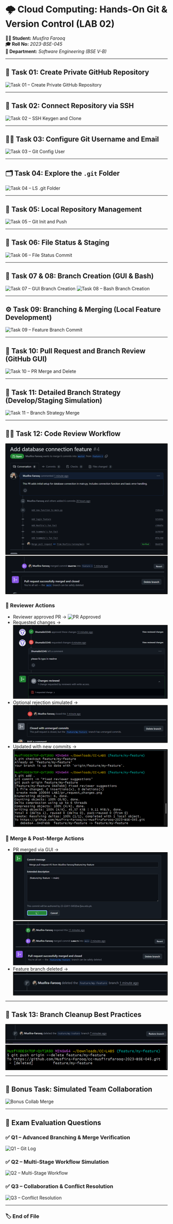 # 🌩️ Cloud Computing: Hands-On Git & Version Control (LAB 02)

**👩‍💻 Student:** *Musfira Farooq*  
**🎓 Roll No:** *2023-BSE-045*  
**🏫 Department:** *Software Engineering (BSE V-B)*  

---

## 🧾 Task 01: Create Private GitHub Repository
![Task 01 – Create Private GitHub Repository](images/task01_create_repo.png)

---

## 🔐 Task 02: Connect Repository via SSH
![Task 02 – SSH Keygen and Clone](images/task02_ssh_keygen_and_clone.png)

---

## 👩‍💻 Task 03: Configure Git Username and Email
![Task 03 – Git Config User](images/task03_git_config_user.png)

---

## 🗂️ Task 04: Explore the `.git` Folder
![Task 04 – LS .git Folder](images/task04_ls_dot_git.png)

---

## 🧱 Task 05: Local Repository Management
![Task 05 – Git Init and Push](images/task05_git_init_and_push.png)

---

## 📄 Task 06: File Status & Staging
![Task 06 – File Status Commit](images/task06_file_status_commit.png)

---

## 🌿 Task 07 & 08: Branch Creation (GUI & Bash)
![Task 07 – GUI Branch Creation](images/task07_gui_branch_creation.png)
![Task 08 – Bash Branch Creation](images/task08_bash_branch_creation.png)

---

## ⚙️ Task 09: Branching & Merging (Local Feature Development)
![Task 09 – Feature Branch Commit](images/task09_feature_branch_commit.png)

---

## 🔄 Task 10: Pull Request and Branch Review (GitHub GUI)
![Task 10 – PR Merge and Delete](images/task10_pr_merge_and_delete.png)

---

## 🧩 Task 11: Detailed Branch Strategy (Develop/Staging Simulation)
![Task 11 – Branch Strategy Merge](images/task11_branch_strategy_merge.png)

---

## 🧑‍💼 Task 12: Code Review Workflow

![PR Create Details](images/pr_create_details.png)  
![PR Assigned Reviewer](images/pr_assigned_reviewer.png)

### 🔹 Reviewer Actions
- Reviewer approved PR → ![PR Approved](images/pr_approved.png)  
- Requested changes → ![PR Request Changes](images/pr_request_changes.png)  
- Optional rejection simulated → ![PR Rejected](images/pr_rejected.png)  
- Updated with new commits → ![PR Updated with Commits](images/pr_updated_with_commits.png)

### 🔹 Merge & Post-Merge Actions
- PR merged via GUI → ![PR Merge Confirm](images/pr_merge_confirm.png)  
  ![PR Merged](images/pr_merged.png)
- Feature branch deleted → ![PR Branch Deleted](images/pr_branch_deleted.png)

---

## 🧹 Task 13: Branch Cleanup Best Practices
![Remote Branch Deleted](images/remote_branch_deleted.png)  
![Remote Branch Delete Command](images/remote_branch_delete_cmd.png)

---

## 👭 Bonus Task: Simulated Team Collaboration
![Bonus Collab Merge](images/bonus_collab_merge.png)

---

## 🧾 Exam Evaluation Questions

### ✅ Q1 – Advanced Branching & Merge Verification
![Q1 – Git Log](images/q1_git_log.png)

### ✅ Q2 – Multi-Stage Workflow Simulation
![Q2 – Multi-Stage Workflow](images/q2_multi_stage_workflow.png)

### ✅ Q3 – Collaboration & Conflict Resolution
![Q3 – Conflict Resolution](images/q3_conflict_resolution.png)

---

### 🏷️ End of File
